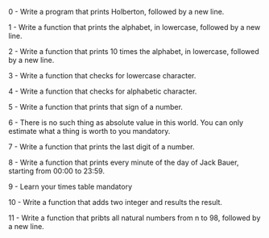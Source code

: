 0 - Write a program that prints Holberton, followed by a new line.

1 - Write a function that prints the alphabet, in lowercase, followed by a new line.

2 - Write a function that prints 10 times the alphabet, in lowercase, followed by a new line.

3 - Write a function that checks for lowercase character.

4 - Write a function that checks for alphabetic character.

5 - Write a function that prints that sign of a number.

6 - There is no such thing as absolute value in this world. You can only estimate what a thing is worth to you mandatory.

7 - Write a function that prints the last digit of a number.

8 - Write a function that prints every minute of the day of Jack Bauer, starting from 00:00 to 23:59.

9 - Learn your times table mandatory

10 - Write a function that adds two integer and results the result.

11 - Write a function that pribts all natural numbers from n to 98, followed by a new line.
